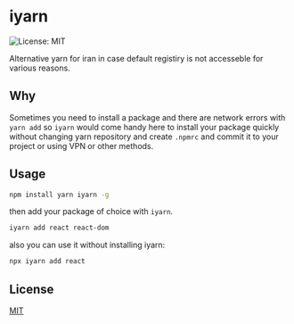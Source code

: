 # iyarn
![License: MIT](https://img.shields.io/badge/License-MIT-blue.svg)

Alternative yarn for iran in case default registiry is not accesseble for various reasons.

## Why
Sometimes you need to install a package and there are network errors with `yarn add` so `iyarn` would come handy here to install your package quickly without changing yarn repository and create `.npmrc` and commit it to your project or using VPN or other methods.

## Usage
```sh
npm install yarn iyarn -g
```
then add your package of choice with `iyarn`.
```sh
iyarn add react react-dom
```
also you can use it without installing iyarn:
```sh
npx iyarn add react
```

## License

[MIT](https://github.com/nishanths/license/blob/master/LICENSE)
